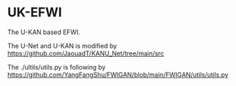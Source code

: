 # UK-EFWI
The U-KAN based EFWI. 

The U-Net and U-KAN is modified by https://github.com/JaouadT/KANU_Net/tree/main/src

The ./ultils/utils.py is following by https://github.com/YangFangShu/FWIGAN/blob/main/FWIGAN/utils/utils.py



